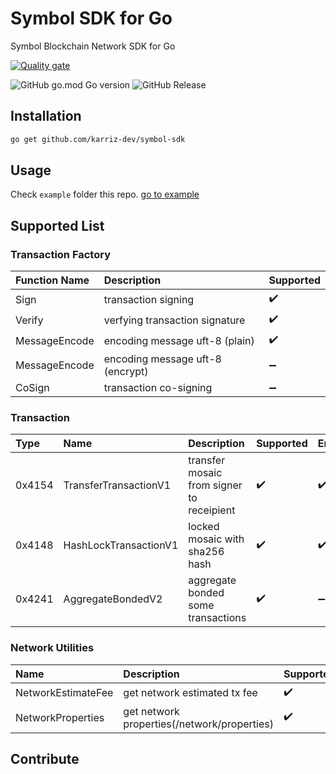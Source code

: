 # Symbol SDK for Go
Symbol Blockchain Network SDK for Go  

[![Quality gate](http://xym0.kalee.land:10001/api/project_badges/quality_gate?project=karriz-dev_symbol-sdk_322a0165-b934-4a5d-b199-84f5bbd42784&token=sqb_547ac2ec0a0df30ca9e4b15e8067841831119b0c)](http://xym0.kalee.land:10001/dashboard?id=karriz-dev_symbol-sdk_322a0165-b934-4a5d-b199-84f5bbd42784)

![GitHub go.mod Go version](https://img.shields.io/github/go-mod/go-version/karriz-dev/symbol-sdk)
![GitHub Release](https://img.shields.io/github/v/release/karriz-dev/symbol-sdk)

## Installation
```bash
go get github.com/karriz-dev/symbol-sdk
```
## Usage
Check `example` folder this repo. [go to example](https://github.com/karriz-dev/symbol-sdk/tree/main/example)

## Supported List
### Transaction Factory
 Function Name | Description | Supported 
:------------ | :-------------| :------------- 
Sign | transaction signing | :heavy_check_mark: 
Verify | verfying transaction signature | :heavy_check_mark:
MessageEncode | encoding message uft-8 (plain) | :heavy_check_mark: 
MessageEncode | encoding message uft-8 (encrypt) | :heavy_minus_sign: 
CoSign | transaction co-signing | :heavy_minus_sign: 

### Transaction
Type | Name | Description | Supported | Embedded
:-- |:------------ | :-------------| :------------- | :-------------
0x4154 | TransferTransactionV1 | transfer mosaic from signer to receipient | :heavy_check_mark: | :heavy_check_mark:
0x4148 | HashLockTransactionV1 | locked mosaic with sha256 hash | :heavy_check_mark: | :heavy_check_mark:
0x4241 | AggregateBondedV2 | aggregate bonded some transactions | :heavy_check_mark: | :heavy_minus_sign:


### Network Utilities
 Name | Description | Supported
:------------ | :-------------| :-------------
NetworkEstimateFee | get network estimated tx fee | :heavy_check_mark:
NetworkProperties | get network properties(/network/properties) | :heavy_check_mark:

## Contribute
